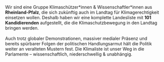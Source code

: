 Wir sind eine Gruppe Klimaschützer\*innen & Wissenschaftler\*innen aus **Rheinland-Pfalz**, die sich zukünftig auch im Landtag für Klimagerechtigkeit einsetzen wollen. Deshalb haben wir eine komplette Landesliste mit **101 Kandidierenden** aufgestellt, die die Klimaschutzbewegung in den Landtag bringen werden.
<br><br>
Auch trotz globaler Demonstrationen, massiver medialer Präsenz und bereits spürbarer Folgen der politischen Handlungsarmut hält die Politik weiter an veralteten Mustern fest. Die Klimaliste ist unser Weg in die Parlamente – wissenschaftlich, niederschwellig & unabhängig.
